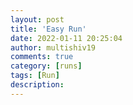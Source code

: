 ```yaml
---
layout: post
title: 'Easy Run'
date: 2022-01-11 20:25:04
author: multishiv19
comments: true
category: [runs]
tags: [Run]
description: 
---
```


<div width='100%' class='strava-embed-placeholder' data-embed-type='activity' data-embed-id='6505118076'></div>
<script src='https://strava-embeds.com/embed.js'></script>
